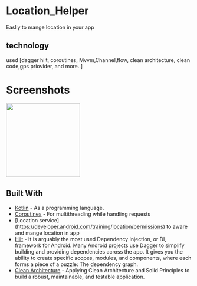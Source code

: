# Location_Helper
Easliy to mange location in your app
## technology 
used [dagger hilt, coroutines, Mvvm,Channel,flow, clean architecture, clean code,gps priovider, and more..]



# Screenshots

<img src="https://user-images.githubusercontent.com/67482991/160302749-9441fb8f-c965-481c-b6cb-1938a7a30b45.mp4" width="200">&nbsp;




## Built With

* [Kotlin](https://kotlinlang.org) - As a programming language.
* [Coroutines](https://developer.android.com/kotlin/coroutines) - For multithreading while handling requests
* [Location service] (https://developer.android.com/training/location/permissions) to aware and mange location in app
* [Hilt](https://developer.android.com/training/dependency-injection/hilt-android) - It is arguably the most used Dependency Injection, or DI, framework for Android. Many Android projects use Dagger to simplify building and providing dependencies across the app. It gives you the ability to create specific scopes, modules, and components, where each forms a piece of a puzzle: The dependency graph.
* [Clean Architecture](https://www.raywenderlich.com/3595916-clean-architecture-tutorial-for-android-getting-started) - Applying Clean Architecture and Solid Principles to build a robust, maintainable, and testable application.
